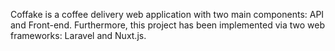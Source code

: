 Coffake is a coffee delivery web application with two main components: API and Front-end. Furthermore, this project has been implemented via two web frameworks: Laravel and Nuxt.js.
